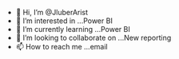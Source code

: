- 👋 Hi, I’m @JluberArist
- 👀 I’m interested in ...Power BI
- 🌱 I’m currently learning ...Power BI
- 💞️ I’m looking to collaborate on ...New reporting
- 📫 How to reach me ...email

<!---
JluberArist/JluberArist is a ✨ special ✨ repository because its `README.md` (this file) appears on your GitHub profile.
You can click the Preview link to take a look at your changes.
--->
